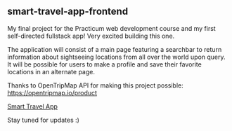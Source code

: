 ## smart-travel-app-frontend

My final project for the Practicum web development course and my first self-directed fullstack app! Very excited building this one.

The application will consist of a main page featuring a searchbar to return information about sightseeing locations from all over the world upon query. It will be possible for users to make a profile and save their favorite locations in an alternate page. 

Thanks to OpenTripMap API for making this project possible: https://opentripmap.io/product

[Smart Travel App](https://frederickjodozi.github.io/smart-travel-app-frontend)  

Stay tuned for updates :)
